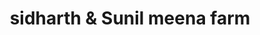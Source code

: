 ---
title: "sidharth & Sunil meena farm"
url: /keshorai-patan/sidharth-and-sunil-meena-farm/
shop: agrarian
---